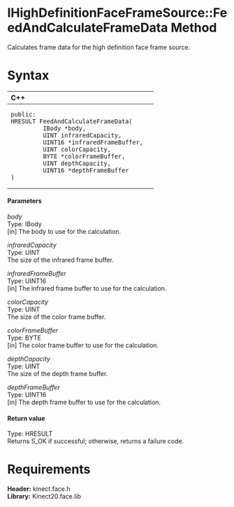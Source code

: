 IHighDefinitionFaceFrameSource::FeedAndCalculateFrameData Method  
================================================================  

Calculates frame data for the high definition face frame source. <span id="syntaxSection"></span>

Syntax  
======  

<table>
<colgroup>
<col width="100%" />
</colgroup>
<thead>
<tr class="header">
<th align="left">C++</th>
</tr>
</thead>
<tbody>
<tr class="odd">
<td align="left"><pre><code>public:  
HRESULT FeedAndCalculateFrameData(  
         IBody *body,  
         UINT infraredCapacity,  
         UINT16 *infraredFrameBuffer,  
         UINT colorCapacity,  
         BYTE *colorFrameBuffer,  
         UINT depthCapacity,  
         UINT16 *depthFrameBuffer  
)</code></pre></td>
</tr>
</tbody>
</table>

<span id="ID4EG"></span>
#### Parameters  

*body*    
Type: IBody  
[in] The body to use for the calculation.  

*infraredCapacity*    
Type: UINT  
The size of the infrared frame buffer.  

*infraredFrameBuffer*    
Type: UINT16  
[in] The infrared frame buffer to use for the calculation.  

*colorCapacity*    
Type: UINT  
The size of the color frame buffer.  

*colorFrameBuffer*    
Type: BYTE  
[in] The color frame buffer to use for the calculation.  

*depthCapacity*    
Type: UINT  
The size of the depth frame buffer.  

*depthFrameBuffer*    
Type: UINT16  
[in] The depth frame buffer to use for the calculation.  

<span id="ID4EP"></span>
#### Return value  

Type: HRESULT  
Returns S\_OK if successful; otherwise, returns a failure code.  

<span id="requirements"></span>

Requirements  
============  

**Header:** kinect.face.h  
**Library:** Kinect20.face.lib  



<!--Please do not edit the data in the comment block below.-->
<!--
TOCTitle : FeedAndCalculateFrameData Method
RLTitle : IHighDefinitionFaceFrameSource::FeedAndCalculateFrameData Method
KeywordK : FeedAndCalculateFrameData method
KeywordK : IHighDefinitionFaceFrameSource::FeedAndCalculateFrameData method
KeywordF : IHighDefinitionFaceFrameSource::FeedAndCalculateFrameData
KeywordF : FeedAndCalculateFrameData
KeywordF : Microsoft.Kinect.face.IHighDefinitionFaceFrameSource.FeedAndCalculateFrameData(IBody,UINT,UINT16,UINT,BYTE,UINT,UINT16)
KeywordA : M:Microsoft.Kinect.face.IHighDefinitionFaceFrameSource.FeedAndCalculateFrameData(IBody,UINT,UINT16,UINT,BYTE,UINT,UINT16)
AssetID : M:Microsoft.Kinect.face.IHighDefinitionFaceFrameSource.FeedAndCalculateFrameData(IBody,UINT,UINT16,UINT,BYTE,UINT,UINT16)
Locale : en-us
CommunityContent : 1
APIType : Managed
APILocation : 
APIName : Microsoft.Kinect.face.IHighDefinitionFaceFrameSource::FeedAndCalculateFrameData
TargetOS : Windows
TopicType : kbSyntax
DevLang : C++
DocSet : K4Wv2
ProjType : K4Wv2Proj
Technology : Kinect for Windows
Product : Kinect for Windows SDK v2
productversion : 20
-->
